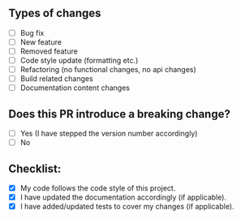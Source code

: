 ## Types of changes

<!--- What types of changes does your code introduce? Put an `x` in all the boxes that apply: -->

- [ ] Bug fix
- [ ] New feature
- [ ] Removed feature
- [ ] Code style update (formatting etc.)
- [ ] Refactoring (no functional changes, no api changes)
- [ ] Build related changes
- [ ] Documentation content changes

## Does this PR introduce a breaking change?
- [ ] Yes (I have stepped the version number accordingly)
- [ ] No
      
## Checklist:

<!--- Go over all the following points, and put an `x` in all the boxes that apply. -->
<!--- If you're unsure about any of these, don't hesitate to ask. We're here to help! -->

- [x] My code follows the code style of this project.
- [x] I have updated the documentation accordingly (if applicable).
- [x] I have added/updated tests to cover my changes (if applicable).